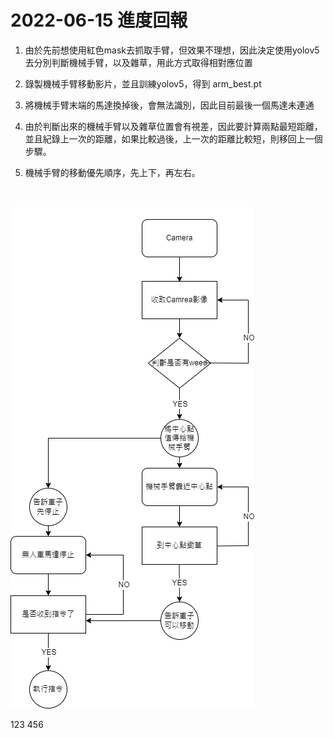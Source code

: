 
# 2022-06-15 進度回報

1. 由於先前想使用紅色mask去抓取手臂，但效果不理想，因此決定使用yolov5去分別判斷機械手臂，以及雜草，用此方式取得相對應位置
   
2. 錄製機械手臂移動影片，並且訓練yolov5，得到 arm_best.pt

3. 將機械手臂末端的馬達換掉後，會無法識別，因此目前最後一個馬達未連通

4. 由於判斷出來的機械手臂以及雜草位置會有視差，因此要計算兩點最短距離，並且紀錄上一次的距離，如果比較過後，上一次的距離比較短，則移回上一個步驟。

5. 機械手臂的移動優先順序，先上下，再左右。

<br>

![dataflow](./resoureces/pic1.png)

123
456
